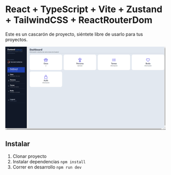 # React + TypeScript + Vite + Zustand + TailwindCSS + ReactRouterDom

Este es un cascarón de proyecto, siéntete libre de usarlo para tus proyectos.

<img src="https://raw.githubusercontent.com/gergg90/zustand-dashboard/master/public/screenshot.png" alt="Dashboard Screenshot">

## Instalar

1. Clonar proyecto
2. Instalar dependencias `npm install`
3. Correr en desarrollo `npm run dev`

